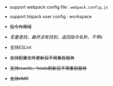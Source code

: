 * support webpack config file : `webpack.config.js`
* support hiipack user config : workspace

* ~~指令作用域~~
* _变量查找，最终没有找到，返回指令名称，不带`$`_
* 支持ESLint
* ~~支持配置文件更新后不用重启服务~~
* ~~支持rewrite／hosts刷新后不用重启服务~~

* ~~支持HMR~~
